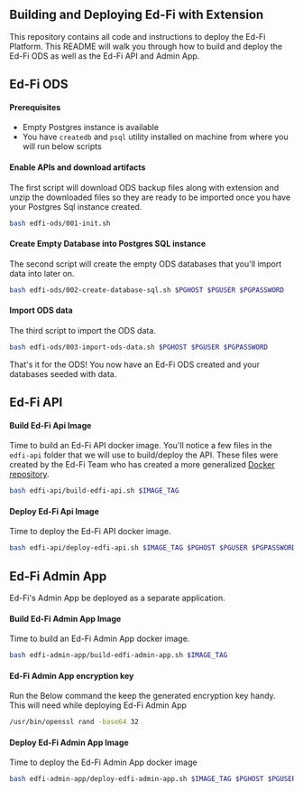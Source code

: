 ## Building and Deploying Ed-Fi with Extension
This repository contains all code and instructions to deploy the Ed-Fi Platform. This README will walk you through how to build and deploy the Ed-Fi ODS as well as the Ed-Fi API and Admin App.


## Ed-Fi ODS

#### Prerequisites
* Empty Postgres instance is available
* You have `createdb` and `psql` utility installed on machine from where you will run below scripts

####  Enable APIs and download artifacts
The first script will download ODS backup files along with extension and unzip the downloaded files so they are ready to be imported once you have your Postgres Sql instance created.

```bash
bash edfi-ods/001-init.sh
```

#### Create Empty Database into Postgres SQL instance
The second script will create the empty ODS databases that you'll import data into later on. 

```bash
bash edfi-ods/002-create-database-sql.sh $PGHOST $PGUSER $PGPASSWORD
```

#### Import ODS data

The third script to import the ODS data.

```bash
bash edfi-ods/003-import-ods-data.sh $PGHOST $PGUSER $PGPASSWORD
```
That's it for the ODS! You now have an Ed-Fi ODS created and your databases seeded with data.


## Ed-Fi API

#### Build Ed-Fi Api Image
Time to build an Ed-Fi API docker image. You'll notice a few files in the `edfi-api` folder that we will use to build/deploy the API. These files were created by the Ed-Fi Team who has created a more generalized [Docker repository](https://github.com/Ed-Fi-Alliance-OSS/Ed-Fi-ODS-Docker).


```bash
bash edfi-api/build-edfi-api.sh $IMAGE_TAG
```

#### Deploy Ed-Fi Api Image

Time to deploy the Ed-Fi API docker image. 

```bash
bash edfi-api/deploy-edfi-api.sh $IMAGE_TAG $PGHOST $PGUSER $PGPASSWORD;
```


## Ed-Fi Admin App

Ed-Fi's Admin App be deployed as a separate application.

#### Build Ed-Fi Admin App Image
Time to build an Ed-Fi Admin App docker image.

```bash
bash edfi-admin-app/build-edfi-admin-app.sh $IMAGE_TAG
```

#### Ed-Fi Admin App encryption key

Run the Below command the keep the generated encryption key handy. This will need while deploying Ed-Fi Admin App
```bash
/usr/bin/openssl rand -base64 32
```

#### Deploy Ed-Fi Admin App Image

Time to deploy the Ed-Fi Admin App docker image

```bash
bash edfi-admin-app/deploy-edfi-admin-app.sh $IMAGE_TAG $PGHOST $PGUSER $PGPASSWORD $ENCRYPTION_KEY $API_URL
```




